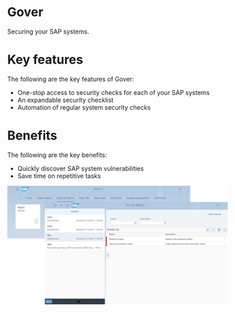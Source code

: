 # Gover
Securing your SAP systems.

# Key features
The following are the key features of Gover:

-   One-stop access to security checks for each of your SAP systems
-   An expandable security checklist
-   Automation of regular system security checks

# Benefits
The following are the key benefits:

-   Quickly discover SAP system vulnerabilities
-   Save time on repetitive tasks

[![](res/gv-overview.png)](res/gv-overview.png)